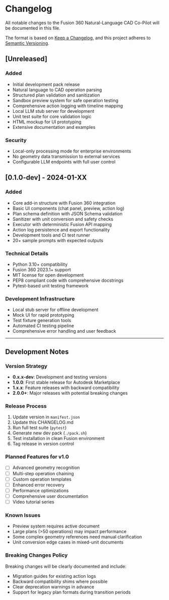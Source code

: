 # Changelog

All notable changes to the Fusion 360 Natural-Language CAD Co-Pilot will be documented in this file.

The format is based on [Keep a Changelog](https://keepachangelog.com/en/1.0.0/),
and this project adheres to [Semantic Versioning](https://semver.org/spec/v2.0.0.html).

## [Unreleased]

### Added
- Initial development pack release
- Natural language to CAD operation parsing
- Structured plan validation and sanitization
- Sandbox preview system for safe operation testing
- Comprehensive action logging with timeline mapping
- Local LLM stub server for development
- Unit test suite for core validation logic
- HTML mockup for UI prototyping
- Extensive documentation and examples

### Security
- Local-only processing mode for enterprise environments
- No geometry data transmission to external services
- Configurable LLM endpoints with full user control

## [0.1.0-dev] - 2024-01-XX

### Added
- Core add-in structure with Fusion 360 integration
- Basic UI components (chat panel, preview, action log)
- Plan schema definition with JSON Schema validation
- Sanitizer with unit conversion and safety checks
- Executor with deterministic Fusion API mapping
- Action log persistence and export functionality
- Development tools and CI test runner
- 20+ sample prompts with expected outputs

### Technical Details
- Python 3.10+ compatibility
- Fusion 360 2023.1+ support
- MIT license for open development
- PEP8 compliant code with comprehensive docstrings
- Pytest-based unit testing framework

### Development Infrastructure
- Local stub server for offline development
- Mock UI for rapid prototyping
- Test fixture generation tools
- Automated CI testing pipeline
- Comprehensive error handling and user feedback

---

## Development Notes

### Version Strategy
- **0.x.x-dev**: Development and testing versions
- **1.0.0**: First stable release for Autodesk Marketplace
- **1.x.x**: Feature releases with backward compatibility
- **2.0.0+**: Major releases with potential breaking changes

### Release Process
1. Update version in `manifest.json`
2. Update this CHANGELOG.md
3. Run full test suite (`pytest`)
4. Generate new dev pack (`./pack.sh`)
5. Test installation in clean Fusion environment
6. Tag release in version control

### Planned Features for v1.0
- [ ] Advanced geometry recognition
- [ ] Multi-step operation chaining
- [ ] Custom operation templates
- [ ] Enhanced error recovery
- [ ] Performance optimizations
- [ ] Comprehensive user documentation
- [ ] Video tutorial series

### Known Issues
- Preview system requires active document
- Large plans (>50 operations) may impact performance
- Some complex geometry references need manual clarification
- Unit conversion edge cases in mixed-unit documents

### Breaking Changes Policy
Breaking changes will be clearly documented and include:
- Migration guides for existing action logs
- Backward compatibility shims where possible
- Clear deprecation warnings in advance
- Support for legacy plan formats during transition periods
